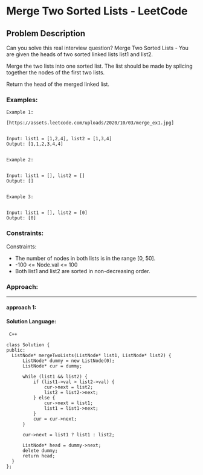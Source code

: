 # Merge Two Sorted Lists - LeetCode
  
  ## Problem Description
  
  Can you solve this real interview question? Merge Two Sorted Lists - You are given the heads of two sorted linked lists list1 and list2.

Merge the two lists into one sorted list. The list should be made by splicing together the nodes of the first two lists.

Return the head of the merged linked list.
  
  ### Examples:
  ```
  Example 1:

[https://assets.leetcode.com/uploads/2020/10/03/merge_ex1.jpg]


Input: list1 = [1,2,4], list2 = [1,3,4]
Output: [1,1,2,3,4,4]


Example 2:


Input: list1 = [], list2 = []
Output: []


Example 3:


Input: list1 = [], list2 = [0]
Output: [0]
  ```
  
  ### Constraints:
  
  Constraints:

 * The number of nodes in both lists is in the range [0, 50].
 * -100 <= Node.val <= 100
 * Both list1 and list2 are sorted in non-decreasing order.
  
  
  ### Approach:
  ---
  
  #### approach 1:
  

  #### Solution Language:
  ```  C++  ```
  ```
  class Solution {
public:
    ListNode* mergeTwoLists(ListNode* list1, ListNode* list2) {
        ListNode* dummy = new ListNode(0);
        ListNode* cur = dummy;

        while (list1 && list2) {
            if (list1->val > list2->val) {
                cur->next = list2;
                list2 = list2->next;
            } else {
                cur->next = list1;
                list1 = list1->next;
            }
            cur = cur->next;
        }

        cur->next = list1 ? list1 : list2;

        ListNode* head = dummy->next;
        delete dummy;
        return head;        
    }
};
  ```
  